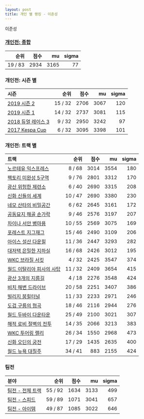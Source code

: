 ```yaml
---
layout: post
title: 개인 별 랭킹 - 이준성
---
```


이준성

### [개인전: 종합](../singles-full)

| 순위 | 점수 | mu | sigma |
|---:|---:|---:|---:|
| 19 / 83 | 2934 | 3165 | 77 |

### 개인전: 시즌 별

| 시즌 | 순위 | 점수 | mu | sigma |
|:---|---:|---:|---:|---:|
| [2019 시즌 2](../s2019_2) | 15 / 32 | 2706 | 3067 | 120 |
| [2019 시즌 1](../s2019_1) | 14 / 32 | 2737 | 3081 | 115 |
| [2018 듀얼 레이스 3](../s2018_1) | 9 / 32 | 2950 | 3242 | 97 |
| [2017 Kespa Cup](../s2017_2) | 6 / 32 | 3095 | 3398 | 101 |

### 개인전: 트랙 별

| 트랙 | 순위 | 점수 | mu | sigma |
|:---|---:|---:|---:|---:|
| [노르테유 익스프레스](../noex) | 8 / 68 | 3014 | 3554 | 180 |
| [팩토리 미완성 5구역](../district5) | 9 / 76 | 2801 | 3312 | 170 |
| [광산 위험한 제련소](../jeryeonso) | 6 / 40 | 2690 | 3315 | 208 |
| [신화 신들의 세계](../shinsegye) | 10 / 47 | 2690 | 3380 | 230 |
| [네모 산타의 비밀공간](../santa) | 6 / 62 | 2645 | 3161 | 172 |
| [공동묘지 해골 손가락](../haeson) | 9 / 46 | 2576 | 3197 | 207 |
| [차이나 서안 병마용](../byeongma) | 10 / 55 | 2569 | 3075 | 169 |
| [포레스트 지그재그](../zigzag) | 15 / 46 | 2490 | 3109 | 206 |
| [아이스 설산 다운힐](../seolsan) | 11 / 36 | 2447 | 3293 | 282 |
| [대저택 은밀한 지하실](../jeotaek) | 16 / 68 | 2426 | 3012 | 195 |
| [WKC 브라질 서킷](../brazil) | 4 / 32 | 2425 | 3547 | 374 |
| [월드 이탈리아 피사의 사탑](../pizza) | 11 / 32 | 2409 | 3654 | 415 |
| [광산 3개의 지름길](../gwangsamji) | 4 / 18 | 2276 | 3548 | 424 |
| [비치 해변 드라이브](../haebyun) | 20 / 58 | 2251 | 3407 | 386 |
| [빌리지 붐힐터널](../boomhill) | 11 / 33 | 2233 | 2971 | 246 |
| [도검 구름의 협곡](../hyupgog) | 18 / 46 | 2116 | 2944 | 276 |
| [월드 두바이 다운타운](../dubai) | 25 / 49 | 2100 | 3021 | 307 |
| [해적 로비 절벽의 전투](../lobby) | 14 / 35 | 2066 | 3213 | 383 |
| [WKC 투어링 랠리](../rally) | 26 / 34 | 1550 | 2968 | 473 |
| [신화 오딘의 궁전](../odin) | 17 / 29 | 1435 | 2635 | 400 |
| [월드 뉴욕 대질주](../newyork) | 34 / 41 | 883 | 2155 | 424 |

### 팀전

| 분야 | 순위 | 점수 | mu | sigma |
|:---|---:|---:|---:|---:|
| [팀전 - 전체 트랙](../team-full) | 55 / 92 | 1634 | 3133 | 499 |
| [팀전 - 스피드](../team-speed) | 59 / 89 | 1071 | 3041 | 657 |
| [팀전 - 아이템](../team-item) | 49 / 87 | 1085 | 3022 | 646 |
